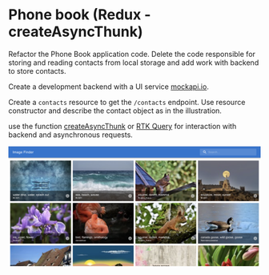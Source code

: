 # Phone book (Redux - createAsyncThunk)

Refactor the Phone Book application code. Delete the code responsible for
storing and reading contacts from local storage and add work with backend to
store contacts.

Create a development backend with a UI service [mockapi.io](https://mockapi.io).

Create a `contacts` resource to get the `/contacts` endpoint. Use resource
constructor and describe the contact object as in the illustration.

use the function
[createAsyncThunk](https://redux-toolkit.js.org/api/createAsyncThunk) or
[RTK Query](https://redux-toolkit.js.org/rtk-query/overview) for interaction
with backend and asynchronous requests.

![](img/1.png)

